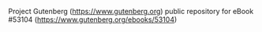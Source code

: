 Project Gutenberg (https://www.gutenberg.org) public repository for
eBook #53104 (https://www.gutenberg.org/ebooks/53104)
